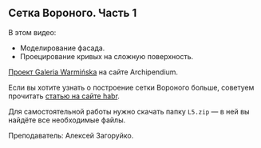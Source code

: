## Сетка Вороного. Часть 1

В этом видео:

- Моделирование фасада.
- Проецирование кривых на сложную поверхность.

[Проект Galeria Warmińska](https://archipendium.com/en/architecture/warminska-shopping-gallery/) на сайте Archipendium.

Если вы хотите узнать о построение сетки Вороного больше, советуем прочитать [статью на сайте habr](https://habr.com/ru/post/309252/).

Для самостоятельной работы нужно скачать папку `L5.zip` — в ней вы найдёте все необходимые файлы.

Преподаватель: Алексей Загоруйко.

[](https://player.softculture.cc/embed/online/GRS/GRS_42.30.06_L5-2_Voronoi_P1)
